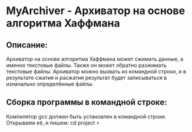 # MyArchiver - Архиватор на основе алгоритма Хаффмана
## Описание:
Архиватор на основе алгоритма Хаффмана может сжимать данные, а именно текстовые файлы. Также он может обратно разжимать текстовые файлы. Архиватор можно вызвать из командной строки, и в результате сжатия и расжатия результат будет записываться в изначально определённые файлы.
## Сборка программы в командной строке:
Компилятор gcc должен быть установлен в командной строке. Открываем её, и пишем:
cd project >
